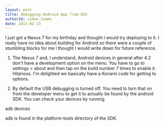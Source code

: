 ```yaml
---
layout: post
title: Debugging Android App from OSX
authorId: simon_timms
date: 2013-02-13
---
```


I just got a Nexus 7 for my birthday and thought I would try deploying to it. I really have no idea about building for Android so there were a couple of stumbling blocks for me I thought I would write down for future reference.

1. The Nexus 7 and, I understand, Android devices in general after 4.2 don't have a development option on the menu. You have to go to settings > about and then tap on the build number 7 times to enable it. Hilarious. I'm delighted we basically have a Konami code for getting to options.

2. By default the USB debugging is turned off. You need to turn that on from the developer menu to get it to actually be found by the android SDK. You can check your devices by running

adb devices

adb is found in the platform-tools directory of the SDK.



